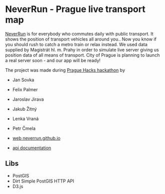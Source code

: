 # NeverRun - Prague live transport map

[NeverRun](http://neverrun.github.io) is for everybody who commutes daily with public transport. It shows the position of transport vehicles all around you.. Now you know if you should rush to catch a metro train or relax instead.
We used data supplied by Magistrát hl. m. Prahy in order to simulate live server giving us position data of all means of transport. City of Prague is planning to launch a real server soon - and our app will be ready!

The project was made during [Prague Hacks hackathon](http://praguehacks.cz) by
- Jan Sovka
- Felix Palmer
- Jaroslav Jirava
- Jakub Žitný
- Lenka Vraná
- Petr Čmela

- [web neverrun.github.io](http://neverrun.github.io)
- [api documentation](http://docs.neverrun.apiary.io)

## Libs
- PostGIS
- Dirt Simple PostGIS HTTP API
- D3.js
